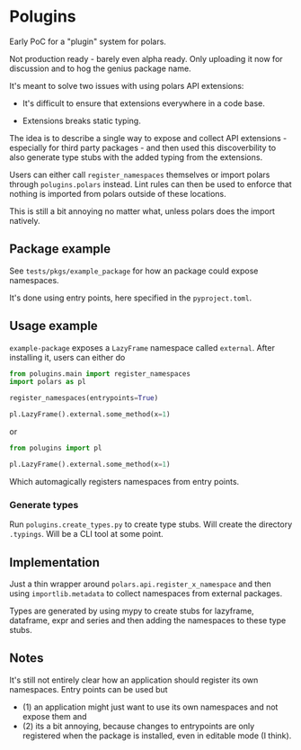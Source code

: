 # Polugins

Early PoC for a "plugin" system for polars.

Not production ready - barely even alpha ready. Only uploading it now for discussion and to hog the genius package name.

It's meant to solve two issues with using polars API extensions:

- It's difficult to ensure that extensions everywhere in a code base.

- Extensions breaks static typing. 

The idea is to describe a single way to expose and collect API extensions - especially for third party packages - 
and then used this discoverbility to also generate type stubs with the added typing from the extensions.

Users can either call `register_namespaces` themselves or import polars through `polugins.polars` instead.
Lint rules can then be used to enforce that nothing is imported from polars outside of these locations.

This is still a bit annoying no matter what, unless polars does the import natively.

## Package example

See `tests/pkgs/example_package` for how an package could expose namespaces.

It's done using entry points, here specified in the `pyproject.toml`.

## Usage example

`example-package` exposes a `LazyFrame` namespace called `external`. After installing it, users
can either do

```python
from polugins.main import register_namespaces
import polars as pl

register_namespaces(entrypoints=True)

pl.LazyFrame().external.some_method(x=1)
```

or

```python
from polugins import pl

pl.LazyFrame().external.some_method(x=1)
```

Which automagically registers namespaces from entry points.

### Generate types

Run `polugins.create_types.py` to create type stubs. Will create the directory `.typings`.
Will be a CLI tool at some point.

## Implementation

Just a thin wrapper around `polars.api.register_x_namespace` and then using `importlib.metadata` to collect
namespaces from external packages.

Types are generated by using mypy to create stubs for lazyframe, dataframe, expr and series and then adding the
namespaces to these type stubs.

## Notes

It's still not entirely clear how an application should register its own namespaces.
Entry points can be used but

- (1) an application might just want to use its own namespaces and not expose them and 
- (2) its a bit annoying, because changes to entrypoints are only registered when the package is installed, even in editable mode (I think).



